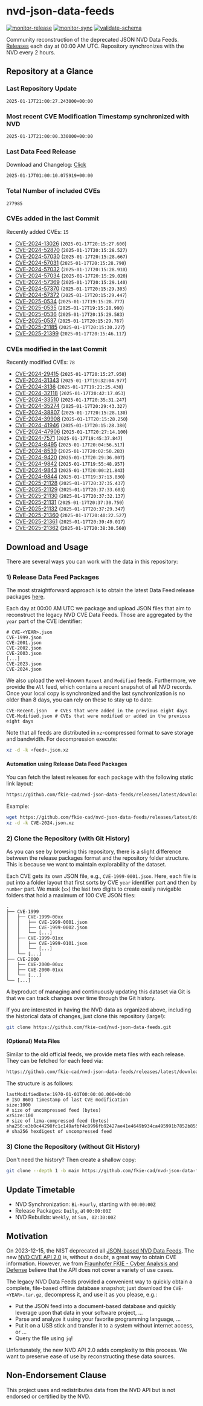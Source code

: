 # nvd-json-data-feeds

[![monitor-release](https://github.com/fkie-cad/nvd-json-data-feeds/actions/workflows/monitor_release.yml/badge.svg)](https://github.com/fkie-cad/nvd-json-data-feeds/actions/workflows/monitor_release.yml)
[![monitor-sync](https://github.com/fkie-cad/nvd-json-data-feeds/actions/workflows/monitor_sync.yml/badge.svg)](https://github.com/fkie-cad/nvd-json-data-feeds/actions/workflows/monitor_sync.yml)
[![validate-schema](https://github.com/fkie-cad/nvd-json-data-feeds/actions/workflows/validate_schema.yml/badge.svg)](https://github.com/fkie-cad/nvd-json-data-feeds/actions/workflows/validate_schema.yml)

Community reconstruction of the deprecated JSON NVD Data Feeds.
[Releases](https://github.com/fkie-cad/nvd-json-data-feeds/releases/latest) each day at 00:00 AM UTC.
Repository synchronizes with the NVD every 2 hours.

## Repository at a Glance

### Last Repository Update

```plain
2025-01-17T21:00:27.243000+00:00
```

### Most recent CVE Modification Timestamp synchronized with NVD

```plain
2025-01-17T21:00:00.330000+00:00
```

### Last Data Feed Release

Download and Changelog: [Click](https://github.com/fkie-cad/nvd-json-data-feeds/releases/latest)

```plain
2025-01-17T01:00:10.075919+00:00
```

### Total Number of included CVEs

```plain
277985
```

### CVEs added in the last Commit

Recently added CVEs: `15`

- [CVE-2024-13026](CVE-2024/CVE-2024-130xx/CVE-2024-13026.json) (`2025-01-17T20:15:27.600`)
- [CVE-2024-52870](CVE-2024/CVE-2024-528xx/CVE-2024-52870.json) (`2025-01-17T20:15:28.527`)
- [CVE-2024-57030](CVE-2024/CVE-2024-570xx/CVE-2024-57030.json) (`2025-01-17T20:15:28.667`)
- [CVE-2024-57031](CVE-2024/CVE-2024-570xx/CVE-2024-57031.json) (`2025-01-17T20:15:28.790`)
- [CVE-2024-57032](CVE-2024/CVE-2024-570xx/CVE-2024-57032.json) (`2025-01-17T20:15:28.910`)
- [CVE-2024-57034](CVE-2024/CVE-2024-570xx/CVE-2024-57034.json) (`2025-01-17T20:15:29.020`)
- [CVE-2024-57369](CVE-2024/CVE-2024-573xx/CVE-2024-57369.json) (`2025-01-17T20:15:29.140`)
- [CVE-2024-57370](CVE-2024/CVE-2024-573xx/CVE-2024-57370.json) (`2025-01-17T20:15:29.303`)
- [CVE-2024-57372](CVE-2024/CVE-2024-573xx/CVE-2024-57372.json) (`2025-01-17T20:15:29.447`)
- [CVE-2025-0534](CVE-2025/CVE-2025-05xx/CVE-2025-0534.json) (`2025-01-17T19:15:28.777`)
- [CVE-2025-0535](CVE-2025/CVE-2025-05xx/CVE-2025-0535.json) (`2025-01-17T19:15:28.990`)
- [CVE-2025-0536](CVE-2025/CVE-2025-05xx/CVE-2025-0536.json) (`2025-01-17T20:15:29.583`)
- [CVE-2025-0537](CVE-2025/CVE-2025-05xx/CVE-2025-0537.json) (`2025-01-17T20:15:29.767`)
- [CVE-2025-21185](CVE-2025/CVE-2025-211xx/CVE-2025-21185.json) (`2025-01-17T20:15:30.227`)
- [CVE-2025-21399](CVE-2025/CVE-2025-213xx/CVE-2025-21399.json) (`2025-01-17T20:15:46.117`)


### CVEs modified in the last Commit

Recently modified CVEs: `78`

- [CVE-2024-29415](CVE-2024/CVE-2024-294xx/CVE-2024-29415.json) (`2025-01-17T20:15:27.950`)
- [CVE-2024-31343](CVE-2024/CVE-2024-313xx/CVE-2024-31343.json) (`2025-01-17T19:32:04.977`)
- [CVE-2024-3136](CVE-2024/CVE-2024-31xx/CVE-2024-3136.json) (`2025-01-17T19:21:25.430`)
- [CVE-2024-32118](CVE-2024/CVE-2024-321xx/CVE-2024-32118.json) (`2025-01-17T20:42:17.053`)
- [CVE-2024-33510](CVE-2024/CVE-2024-335xx/CVE-2024-33510.json) (`2025-01-17T20:35:31.247`)
- [CVE-2024-35274](CVE-2024/CVE-2024-352xx/CVE-2024-35274.json) (`2025-01-17T20:29:43.327`)
- [CVE-2024-38807](CVE-2024/CVE-2024-388xx/CVE-2024-38807.json) (`2025-01-17T20:15:28.130`)
- [CVE-2024-39908](CVE-2024/CVE-2024-399xx/CVE-2024-39908.json) (`2025-01-17T20:15:28.250`)
- [CVE-2024-41946](CVE-2024/CVE-2024-419xx/CVE-2024-41946.json) (`2025-01-17T20:15:28.380`)
- [CVE-2024-47906](CVE-2024/CVE-2024-479xx/CVE-2024-47906.json) (`2025-01-17T20:27:14.100`)
- [CVE-2024-7571](CVE-2024/CVE-2024-75xx/CVE-2024-7571.json) (`2025-01-17T19:45:37.847`)
- [CVE-2024-8495](CVE-2024/CVE-2024-84xx/CVE-2024-8495.json) (`2025-01-17T20:04:56.517`)
- [CVE-2024-8539](CVE-2024/CVE-2024-85xx/CVE-2024-8539.json) (`2025-01-17T20:02:50.283`)
- [CVE-2024-9420](CVE-2024/CVE-2024-94xx/CVE-2024-9420.json) (`2025-01-17T20:29:36.007`)
- [CVE-2024-9842](CVE-2024/CVE-2024-98xx/CVE-2024-9842.json) (`2025-01-17T19:55:48.957`)
- [CVE-2024-9843](CVE-2024/CVE-2024-98xx/CVE-2024-9843.json) (`2025-01-17T20:00:21.843`)
- [CVE-2024-9844](CVE-2024/CVE-2024-98xx/CVE-2024-9844.json) (`2025-01-17T19:37:13.830`)
- [CVE-2025-21128](CVE-2025/CVE-2025-211xx/CVE-2025-21128.json) (`2025-01-17T20:37:35.437`)
- [CVE-2025-21129](CVE-2025/CVE-2025-211xx/CVE-2025-21129.json) (`2025-01-17T20:37:33.603`)
- [CVE-2025-21130](CVE-2025/CVE-2025-211xx/CVE-2025-21130.json) (`2025-01-17T20:37:32.137`)
- [CVE-2025-21131](CVE-2025/CVE-2025-211xx/CVE-2025-21131.json) (`2025-01-17T20:37:30.750`)
- [CVE-2025-21132](CVE-2025/CVE-2025-211xx/CVE-2025-21132.json) (`2025-01-17T20:37:29.347`)
- [CVE-2025-21360](CVE-2025/CVE-2025-213xx/CVE-2025-21360.json) (`2025-01-17T20:40:22.527`)
- [CVE-2025-21361](CVE-2025/CVE-2025-213xx/CVE-2025-21361.json) (`2025-01-17T20:39:49.017`)
- [CVE-2025-21362](CVE-2025/CVE-2025-213xx/CVE-2025-21362.json) (`2025-01-17T20:38:30.560`)


## Download and Usage

There are several ways you can work with the data in this repository:

### 1) Release Data Feed Packages

The most straightforward approach is to obtain the latest Data Feed release packages [here](https://github.com/fkie-cad/nvd-json-data-feeds/releases/latest).

Each day at 00:00 AM UTC we package and upload JSON files that aim to reconstruct the legacy NVD CVE Data Feeds.
Those are aggregated by the `year` part of the CVE identifier:

```
# CVE-<YEAR>.json
CVE-1999.json
CVE-2001.json
CVE-2002.json
CVE-2003.json
[...]
CVE-2023.json
CVE-2024.json
```

We also upload the well-known `Recent` and `Modified` feeds.
Furthermore, we provide the `All` feed, which contains a recent snapshot of all NVD records.
Once your local copy is synchronized and the last synchronization is no older than 8 days, you can rely on these to stay up to date:

```plain
CVE-Recent.json   # CVEs that were added in the previous eight days
CVE-Modified.json # CVEs that were modified or added in the previous eight days
```

Note that all feeds are distributed in `xz`-compressed format to save storage and bandwidth.
For decompression execute:

```sh
xz -d -k <feed>.json.xz
```

#### Automation using Release Data Feed Packages

You can fetch the latest releases for each package with the following static link layout:

```sh
https://github.com/fkie-cad/nvd-json-data-feeds/releases/latest/download/CVE-<YEAR>.json.xz
```

Example:

```sh
wget https://github.com/fkie-cad/nvd-json-data-feeds/releases/latest/download/CVE-2024.json.xz
xz -d -k CVE-2024.json.xz
```

### 2) Clone the Repository (with Git History)

As you can see by browsing this repository, there is a slight difference between the release packages format and the repository folder structure.
This is because we want to maintain explorability of the dataset.

Each CVE gets its own JSON file, e.g., `CVE-1999-0001.json`.
Here, each file is put into a folder layout that first sorts by CVE `year` identifier part and then by `number` part.
We mask (`xx`) the last two digits to create easily navigable folders that hold a maximum of 100 CVE JSON files:

```plain
.
├── CVE-1999
│   ├── CVE-1999-00xx
│   │   ├── CVE-1999-0001.json
│   │   ├── CVE-1999-0002.json
│   │   └── [...]
│   ├── CVE-1999-01xx
│   │   ├── CVE-1999-0101.json
│   │   └── [...]
│   └── [...]
├── CVE-2000
│   ├── CVE-2000-00xx
│   ├── CVE-2000-01xx
│   └── [...]
└── [...]
```

A byproduct of managing and continuously updating this dataset via Git is that we can track changes over time through the Git history.

If you are interested in having the NVD data as organized above, including the historical data of changes, just clone this repository (large!):

```sh
git clone https://github.com/fkie-cad/nvd-json-data-feeds.git
```

#### (Optional) Meta Files

Similar to the old official feeds, we provide meta files with each release. They can be fetched for each feed via:

```sh
https://github.com/fkie-cad/nvd-json-data-feeds/releases/latest/download/CVE-<YEAR>.meta
```

The structure is as follows:

```plain
lastModifiedDate:1970-01-01T00:00:00.000+00:00                          # ISO 8601 timestamp of last CVE modification
size:1000                                                               # size of uncompressed feed (bytes)
xzSize:100                                                              # size of lzma-compressed feed (bytes)
sha256:e3b0c44298fc1c149afbf4c8996fb92427ae41e4649b934ca495991b7852b855 # sha256 hexdigest of uncompressed feed
```

### 3) Clone the Repository (without Git History)

Don't need the history? Then create a shallow copy:

```sh
git clone --depth 1 -b main https://github.com/fkie-cad/nvd-json-data-feeds.git
```


## Update Timetable

* NVD Synchronization: `Bi-Hourly`, starting with `00:00:00Z`
* Release Packages: `Daily`, at `00:00:00Z`
* NVD Rebuilds: `Weekly`, at `Sun, 02:30:00Z`


## Motivation

On 2023-12-15, the NIST deprecated all [JSON-based NVD Data Feeds](https://nvd.nist.gov/vuln/data-feeds#divRetirementBanner-1).
The new [NVD CVE API 2.0](https://nvd.nist.gov/developers/vulnerabilities) is, without a doubt, a great way to obtain CVE information.
However, we from [Fraunhofer FKIE - Cyber Analysis and Defense](https://www.fkie.fraunhofer.de/en/departments/cad.html) believe that the API does not cover a variety of use cases.

The legacy NVD Data Feeds provided a convenient way to quickly obtain a complete, file-based offline database snapshot; just download the `CVE-<YEAR>.tar.gz`, decompress it, and use it as you please, e.g.:

- Put the JSON feed into a document-based database and quickly leverage upon that data in your software project, ...
- Parse and analyze it using your favorite programming language, ...
- Put it on a USB stick and transfer it to a system without internet access, or ...
- Query the file using `jq`!

Unfortunately, the new NVD API 2.0 adds complexity to this process.
We want to preserve ease of use by reconstructing these data sources.

## Non-Endorsement Clause

This project uses and redistributes data from the NVD API but is not endorsed or certified by the NVD.
